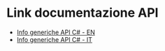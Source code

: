 # Link documentazione API
- [Info generiche API C# - EN](https://medium.com/@codebob75/creating-and-consuming-apis-in-net-c-d24f9c414b96)
- [Info generiche API C# - IT](https://italiancoders.it/rest-web-api-linee-guida/)
